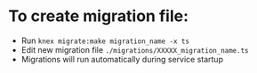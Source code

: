 # To create migration file:

- Run `knex migrate:make migration_name -x ts`
- Edit new migration file `./migrations/XXXXX_migration_name.ts`
- Migrations will run automatically during service startup
